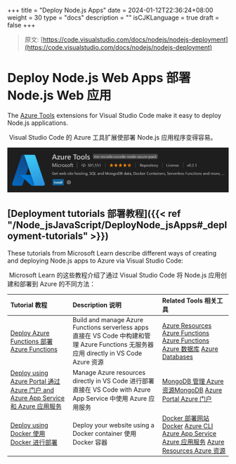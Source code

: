 +++
title = "Deploy Node.js Apps"
date = 2024-01-12T22:36:24+08:00
weight = 30
type = "docs"
description = ""
isCJKLanguage = true
draft = false
+++

> 原文: [https://code.visualstudio.com/docs/nodejs/nodejs-deployment](https://code.visualstudio.com/docs/nodejs/nodejs-deployment)

# Deploy Node.js Web Apps 部署 Node.js Web 应用



The [Azure Tools](https://marketplace.visualstudio.com/items?itemName=ms-vscode.vscode-node-azure-pack) extensions for Visual Studio Code make it easy to deploy Node.js applications.

​​	Visual Studio Code 的 Azure 工具扩展使部署 Node.js 应用程序变得容易。

![Azure Tools extension](./DeployNode_jsApps_img/azure-tools.png)

## [Deployment tutorials 部署教程]({{< ref "/Node_jsJavaScript/DeployNode_jsApps#_deployment-tutorials" >}})

These tutorials from Microsoft Learn describe different ways of creating and deploying Node.js apps to Azure via Visual Studio Code:

​​	Microsoft Learn 的这些教程介绍了通过 Visual Studio Code 将 Node.js 应用创建和部署到 Azure 的不同方法：

| Tutorial 教程                                                | Description 说明                                             | Related Tools 相关工具                                       |
| :----------------------------------------------------------- | :----------------------------------------------------------- | :----------------------------------------------------------- |
| [Deploy Azure Functions 部署 Azure Functions](https://learn.microsoft.com/azure/developer/javascript/tutorial/azure-function-cosmos-db-mongo-api) | Build and manage Azure Functions serverless apps 直接在 VS Code 中构建和管理 Azure Functions 无服务器应用 directly in VS Code Azure 资源 | [Azure Resources Azure Functions](https://marketplace.visualstudio.com/items?itemName=ms-azuretools.vscode-azureresourcegroups) [Azure Functions Azure 数据库](https://marketplace.visualstudio.com/items?itemName=ms-azuretools.vscode-azurefunctions) [Azure Databases](https://marketplace.visualstudio.com/items?itemName=ms-azuretools.vscode-cosmosdb) |
| [Deploy using Azure Portal 通过 Azure 门户 and Azure App Service 和 Azure 应用服务](https://learn.microsoft.com/azure/app-service/tutorial-nodejs-mongodb-app) | Manage Azure resources directly in VS Code 进行部署直接在 VS Code with Azure App Service 中使用 Azure 应用服务 | [MongoDB 管理 Azure 资源MongoDB](https://www.mongodb.com/docs/manual/installation/) [Azure Portal Azure 门户](https://portal.azure.com/) |
| [Deploy using Docker 使用 Docker 进行部署](https://learn.microsoft.com/azure/developer/javascript/tutorial/tutorial-vscode-docker-node/tutorial-vscode-docker-node-01) | Deploy your website using a Docker container 使用 Docker 容器 | [Docker 部署网站Docker](https://marketplace.visualstudio.com/items?itemName=ms-azuretools.vscode-docker) [Azure CLI](https://learn.microsoft.com/cli/azure/install-azure-cli) [Azure App Service Azure 应用服务](https://marketplace.visualstudio.com/items?itemName=ms-azuretools.vscode-azureappservice) [Azure Resources Azure 资源](https://marketplace.visualstudio.com/items?itemName=ms-azuretools.vscode-azureresourcegroups) |
